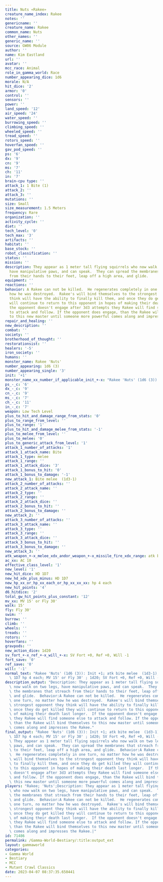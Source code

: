 ```yaml
---
title: Nuts «Rakee»
creature_name_index: Rakee
notes: ''
genericname: ''
creature_name: Rakee
common_name: Nuts
other_names: ''
generic_name: ''
source: GW06 Module
author: ''
name: Kim Eastland
url: ''
avatar: ''
mcc_race: Animal
role_in_gamma_world: Race
number_appearing_dice: 1d6
morale: N/A
hit_dice: '2'
armor: '0'
control: ''
sensors: ''
power: ''
land_speed: '12'
air_speed: '24'
water_speed: ''
burrowing_speed: ''
climbing_speed: ''
wheeled_speed: ''
tread_speed: ''
rotors_speed: ''
hoverfan_speed: ''
gav_pod_speed: ''
ps: '6'
dx: '9'
cn: '9'
ms: '7'
ch: '11'
in: '7'
brain-cpu type: ''
attack_1: 1 Bite (1)
attack_2: ''
attack_3: ''
mutations: ''
size: Small
size_measurement: 1.5 Meters
frequency: Rare
organization: ''
activity_cycle: ''
diet: ''
tech_level: '0'
tech_max: '3'
artifacts: ''
habitat: ''
base_stock: ''
robot_classification: ''
status: ''
mission: ''
description: They appear as 1 meter tall flying squirrels who now walk on two legs,
  have manipulative paws, and can speak.  They can spread the membranes that streach
  from their hands to their feet, leap off a high area, and glide.
equipment: ''
reactions: ''
behavior: A Rakee can not be killed.  He regenerates completely in one turn, no matter
  how he was destroyed.  Rakee's will bind themselves to the strongest opponent they
  think will have the ability to finally kill them, and once they do get killed they
  will continue to return to this opponent in hopes of making their death last longer.  If
  the opponent doesn't engage after 3d3 attempts they Rakee will find someone else
  to attack and follow. If the opponent does engage, than the Rakee will bind themselves
  to this new master until someone more powerful comes along and impresses the Rakee.
repair_and_healing: ''
new_description: ''
combat: ''
society: ''
brotherhood_of_thought: ''
restorationsist: ''
healers: '-5'
iron_society: ''
humans: ''
monster_name: Rakee 'Nuts'
number_appearing: 1d6 (3)
number_appearing_single: '3'
init: '+1'
monster_name_xx_number_if_applicable_init_+-x: "Rakee 'Nuts' (1d6 (3)): Init +1"
ps_-_c: '6'
dx_-_c: '9'
cn_-_c: '9'
ms_-_c: '7'
ch_-_c: '11'
in_-_c: '7'
weapon: Low Tech Level
plus_to_hit_and_damage_range_from_stats: '0'
plus_to_range_from_level: ''
plus_to_range: '1'
plus_to_hit_and_damage_melee_from_stats: '-1'
plus_to_melee_from_level: ''
plus_to_melee: '0'
plus_to_generic_attack_from_level: '1'
attack_1_number_of_attacks: '1'
attack_1_attack_name: Bite
attack_1_type: melee
attack_1_range: ''
attack_1_attack_dice: '3'
attack_1_bonus_to_hit: '0'
attack_1_bonus_to_damage: '-1'
new_attack_1: Bite melee  (1d3-1)
attack_2_number_of_attacks: ''
attack_2_attack_name: ''
attack_2_type: ''
attack_2_range: ''
attack_2_attack_dice: ''
attack_2_bonus_to_hit: ''
attack_2_bonus_to_damage: ''
new_attack_2: ''
attack_3_number_of_attacks: ''
attack_3_attack_name: ''
attack_3_type: ''
attack_3_range: ''
attack_3_attack_dice: ''
attack_3_bonus_to_hit: ''
attack_3_bonus_to_damage: ''
new_attack_3: ''
atk_weapon_+-x_melee_xdx_andor_weapon_+-x_missile_fire_xdx_range: atk bite melee  (1d3-1)
ac_xx: AC 10
effective_class_level: '1'
new_level: '1'
new_hit_dice: HD 1D7
new_hd_xdx_plus_minus: HD 1D7
new_hp_xx_or_hp_xx_each_or_hp_xx_xx_xx: hp 4 each
new_hit_points: '4'
d6_hitdice: '2'
total_gw_hit_points_plus_constant: '12'
mv_xx: MV 15' or Fly 30'
walk: 15'
fly: Fly 30'
swim: ''
burrow: ''
climb: ''
wheels: ''
treads: ''
rotors: ''
hoverfans: ''
gravpods: ''
new_action_dice: 1d20
sv_fort_+-x_ref_+-x_will_+-x: SV Fort +0, Ref +0, Will -1
fort_save: '0'
ref_save: '0'
will: '-1'
normal_text: "Rakee 'Nuts' (1d6 (3)): Init +1; atk bite melee  (1d3-1); AC 10; HD\
  \ 1D7 hp 4 each; MV 15' or Fly 30' ; 1d20; SV Fort +0, Ref +0, Will -1"
description_output: "Description: They appear as 1 meter tall flying squirrels who\
  \ now walk on two legs, have manipulative paws, and can speak.  They can spread\
  \ the membranes that streach from their hands to their feet, leap off a high area,\
  \ and glide.  Behavior:A Rakee can not be killed.  He regenerates completely in\
  \ one turn, no matter how he was destroyed.  Rakee's will bind themselves to the\
  \ strongest opponent they think will have the ability to finally kill them, and\
  \ once they do get killed they will continue to return to this opponent in hopes\
  \ of making their death last longer.  If the opponent doesn't engage after 3d3 attempts\
  \ they Rakee will find someone else to attack and follow. If the opponent does engage,\
  \ than the Rakee will bind themselves to this new master until someone more powerful\
  \ comes along and impresses the Rakee."
final_output: "Rakee 'Nuts' (1d6 (3)): Init +1; atk bite melee  (1d3-1); AC 10; HD\
  \ 1D7 hp 4 each; MV 15' or Fly 30' ; 1d20; SV Fort +0, Ref +0, Will -1Description:\
  \ They appear as 1 meter tall flying squirrels who now walk on two legs, have manipulative\
  \ paws, and can speak.  They can spread the membranes that streach from their hands\
  \ to their feet, leap off a high area, and glide.  Behavior:A Rakee can not be killed.\
  \  He regenerates completely in one turn, no matter how he was destroyed.  Rakee's\
  \ will bind themselves to the strongest opponent they think will have the ability\
  \ to finally kill them, and once they do get killed they will continue to return\
  \ to this opponent in hopes of making their death last longer.  If the opponent\
  \ doesn't engage after 3d3 attempts they Rakee will find someone else to attack\
  \ and follow. If the opponent does engage, than the Rakee will bind themselves to\
  \ this new master until someone more powerful comes along and impresses the Rakee."
players: "Rakee; 'Nuts';Description: They appear as 1 meter tall flying squirrels\
  \ who now walk on two legs, have manipulative paws, and can speak.  They can spread\
  \ the membranes that streach from their hands to their feet, leap off a high area,\
  \ and glide.  Behavior:A Rakee can not be killed.  He regenerates completely in\
  \ one turn, no matter how he was destroyed.  Rakee's will bind themselves to the\
  \ strongest opponent they think will have the ability to finally kill them, and\
  \ once they do get killed they will continue to return to this opponent in hopes\
  \ of making their death last longer.  If the opponent doesn't engage after 3d3 attempts\
  \ they Rakee will find someone else to attack and follow. If the opponent does engage,\
  \ than the Rakee will bind themselves to this new master until someone more powerful\
  \ comes along and impresses the Rakee.|"
id: 71486
permalink: /Gamma-World-Bestiary/:title:output_ext
layout: gammaworld
categories:
- Gamma World
- Bestiary
- MCC
- Mutant Crawl Classics
date: 2023-04-07 08:37:35.650441
---
```

